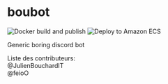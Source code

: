 # boubot 
![Docker build and publish](https://github.com/feioO/DnD-Bot/workflows/Docker%20build%20and%20publish/badge.svg)
![Deploy to Amazon ECS](https://github.com/feioO/DnD-Bot/workflows/Deploy%20to%20Amazon%20ECS/badge.svg)

Generic boring discord bot

Liste des contributeurs:<br>
 @JulienBouchardIT<br>
 @feioO
